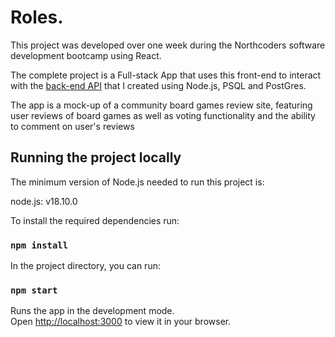 # Roles.

This project was developed over one week during the Northcoders software development bootcamp using React.

The complete project is a Full-stack App that uses this front-end to interact with the [back-end API](https://github.com/BaiDom/be-nc-games) that I created using Node.js, PSQL and PostGres.

The app is a mock-up of a community board games review site, featuring user reviews of board games as well as voting functionality and the ability to comment on user's reviews


## Running the project locally

The minimum version of Node.js needed to run this project is:

node.js: v18.10.0

To install the required dependencies run:

### `npm install`

In the project directory, you can run:

### `npm start`

Runs the app in the development mode.\
Open [http://localhost:3000](http://localhost:3000) to view it in your browser.
